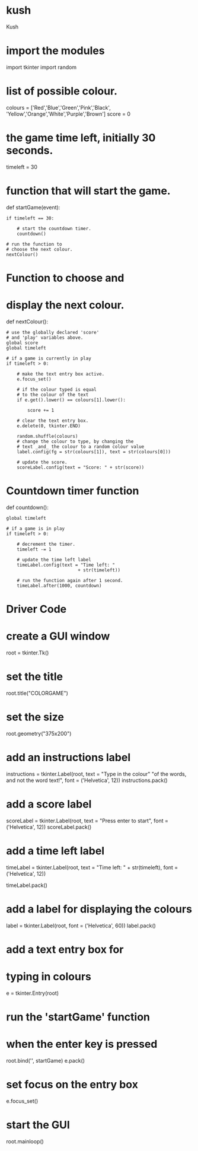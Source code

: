 # kush
Kush
# import the modules  
import tkinter 
import random 
  
# list of possible colour. 
colours = ['Red','Blue','Green','Pink','Black', 
           'Yellow','Orange','White','Purple','Brown'] 
score = 0
  
# the game time left, initially 30 seconds. 
timeleft = 30
  
# function that will start the game. 
def startGame(event): 
      
    if timeleft == 30: 
          
        # start the countdown timer. 
        countdown() 
          
    # run the function to 
    # choose the next colour. 
    nextColour() 
  
# Function to choose and 
# display the next colour. 
def nextColour(): 
  
    # use the globally declared 'score' 
    # and 'play' variables above. 
    global score 
    global timeleft 
  
    # if a game is currently in play 
    if timeleft > 0: 
  
        # make the text entry box active. 
        e.focus_set() 
  
        # if the colour typed is equal 
        # to the colour of the text 
        if e.get().lower() == colours[1].lower(): 
              
            score += 1
  
        # clear the text entry box. 
        e.delete(0, tkinter.END) 
          
        random.shuffle(colours)
        # change the colour to type, by changing the 
        # text _and_ the colour to a random colour value 
        label.config(fg = str(colours[1]), text = str(colours[0])) 
          
        # update the score. 
        scoreLabel.config(text = "Score: " + str(score)) 
  
  
# Countdown timer function  
def countdown(): 
  
    global timeleft 
  
    # if a game is in play 
    if timeleft > 0: 
  
        # decrement the timer. 
        timeleft -= 1
          
        # update the time left label 
        timeLabel.config(text = "Time left: "
                               + str(timeleft)) 
                                 
        # run the function again after 1 second. 
        timeLabel.after(1000, countdown) 
  
  
# Driver Code 
  
# create a GUI window 
root = tkinter.Tk() 
  
# set the title 
root.title("COLORGAME") 
  
# set the size 
root.geometry("375x200") 
  
# add an instructions label 
instructions = tkinter.Label(root, text = "Type in the colour"
                        "of the words, and not the word text!", 
                                      font = ('Helvetica', 12)) 
instructions.pack()  
  
# add a score label 
scoreLabel = tkinter.Label(root, text = "Press enter to start", 
                                      font = ('Helvetica', 12)) 
scoreLabel.pack() 
  
# add a time left label 
timeLabel = tkinter.Label(root, text = "Time left: " +
              str(timeleft), font = ('Helvetica', 12)) 
                
timeLabel.pack() 
  
# add a label for displaying the colours 
label = tkinter.Label(root, font = ('Helvetica', 60)) 
label.pack() 
  
# add a text entry box for 
# typing in colours 
e = tkinter.Entry(root) 
  
# run the 'startGame' function
# when the enter key is pressed 
root.bind('<Return>', startGame) 
e.pack() 
  
# set focus on the entry box 
e.focus_set() 
  
# start the GUI 
root.mainloop()
